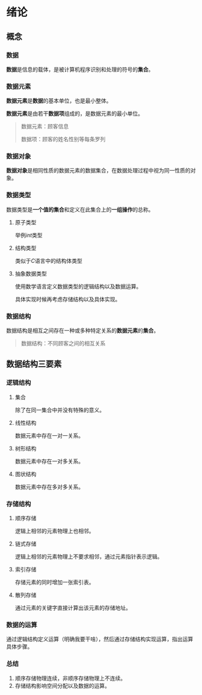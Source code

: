 # 绪论

## 概念

### 数据

**数据**是信息的载体，是被计算机程序识别和处理的符号的**集合**。

### 数据元素

**数据元素**是**数据**的基本单位，也是最小整体。

**数据元素**是由若干**数据项**组成的，是数据元素的最小单位。

> 数据元素：顾客信息
>
> 数据项：顾客的姓名性别等每条罗列

### 数据对象

**数据对象**是相同性质的数据元素的数据集合，在数据处理过程中视为同一性质的对象。

### 数据类型

数据类型是**一个值的集合**和定义在此集合上的**一组操作**的总称。

1. 原子类型

   举例$int$类型

2. 结构类型

   类似于$C$语言中的结构体类型

3. 抽象数据类型

   使用数学语言定义数据类型的逻辑结构以及数据运算。

   具体实现时候再考虑存储结构以及具体实现。

### 数据结构

数据结构是相互之间存在一种或多种特定关系的**数据元素**的**集合**。

>数据结构：不同顾客之间的相互关系

## 数据结构三要素

### 逻辑结构

1. 集合

   除了在同一集合中并没有特殊的意义。

2. 线性结构

   数据元素中存在一对一关系。

3. 树形结构

   数据元素中存在一对多关系。

4. 图状结构

   数据元素中存在多对多关系。

### 存储结构

1. 顺序存储

   逻辑上相邻的元素物理上也相邻。

2. 链式存储

   逻辑上相邻的元素物理上不要求相邻，通过元素指针表示逻辑。

3. 索引存储

   存储元素的同时增加一张索引表。

4. 散列存储

   通过元素的关键字直接计算出该元素的存储地址。

### 数据的运算

通过逻辑结构定义运算（明确我要干啥），然后通过存储结构实现运算，指出运算具体步骤。

### 总结

1. 顺序存储物理连续，非顺序存储物理上不连续。
2. 存储结构影响空间分配以及数据的运算。